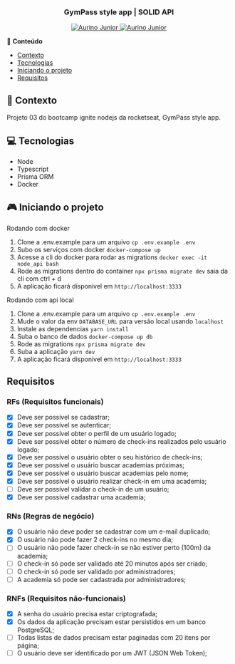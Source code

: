 <div align="center">
   <h3>GymPass style app | SOLID API</h3>
</div>

<p align="center">
   <a href="https://www.instagram.com/aurigod97/">
      <img alt="Aurino Junior" src="https://img.shields.io/badge/-aurigod97-0390fc?style=flat&logo=Instagram&logoColor=white&color=blue" />
   </a>
    <a href="https://www.linkedin.com/in/aurino-junior-7718a4158/">
      <img alt="Aurino Junior" src="https://img.shields.io/badge/-Aurino%20Junior-0390fc?style=flat&logo=Linkedin&logoColor=white&color=blue" />
   </a>
</p>

📍 **Conteúdo**

- [Contexto](#blue_book-contexto)
- [Tecnologias](#computer-tecnologias)
- [Iniciando o projeto](#video_game-iniciando-o-projeto)
- [Requisitos](#requisitos)

## :blue_book: Contexto

Projeto 03 do bootcamp ignite nodejs da rocketseat, GymPass style app.

## :computer: Tecnologias

- Node
- Typescript
- Prisma ORM
- Docker

## :video_game: Iniciando o projeto

Rodando com docker

1. Clone a .env.example para um arquivo `cp .env.example .env`
2. Subo os serviços com docker `docker-compose up`
3. Acesse a cli do docker para rodar as migrations `docker exec -it node_api bash`
4. Rode as migrations dentro do container `npx prisma migrate dev` saia da cli com ctrl + d
5. A aplicação ficará disponivel em `http://localhost:3333`

Rodando com api local

1. Clone a .env.example para um arquivo `cp .env.example .env`
2. Mude o valor da env `DATABASE_URL` para versão local usando `localhost`
3. Instale as dependencias `yarn install`
4. Suba o banco de dados `docker-compose up db`
5. Rode as migrations `npx prisma migrate dev`
6. Suba a aplicação `yarn dev`
7. A aplicação ficará disponivel em `http://localhost:3333`

## Requisitos

### RFs (Requisitos funcionais)

- [x] Deve ser possível se cadastrar;
- [x] Deve ser possível se autenticar;
- [x] Deve ser possível obter o perfil de um usuário logado;
- [x] Deve ser possível obter o número de check-ins realizados pelo usuário logado;
- [x] Deve ser possível o usuário obter o seu histórico de check-ins;
- [x] Deve ser possível o usuário buscar academias próximas;
- [x] Deve ser possível o usuário buscar academias pelo nome;
- [x] Deve ser possível o usuário realizar check-in em uma academia;
- [ ] Deve ser possível validar o check-in de um usuário;
- [x] Deve ser possível cadastrar uma academia;

### RNs (Regras de negócio)

- [x] O usuário não deve poder se cadastrar com um e-mail duplicado;
- [x] O usuário não pode fazer 2 check-ins no mesmo dia;
- [ ] O usuário não pode fazer check-in se não estiver perto (100m) da academia;
- [ ] O check-in só pode ser validado até 20 minutos após ser criado;
- [ ] O check-in só pode ser validado por administradores;
- [ ] A academia só pode ser cadastrada por administradores;

### RNFs (Requisitos não-funcionais)

- [x] A senha do usuário precisa estar criptografada;
- [x] Os dados da aplicação precisam estar persistidos em um banco PostgreSQL;
- [ ] Todas listas de dados precisam estar paginadas com 20 itens por página;
- [ ] O usuário deve ser identificado por um JWT (JSON Web Token);
